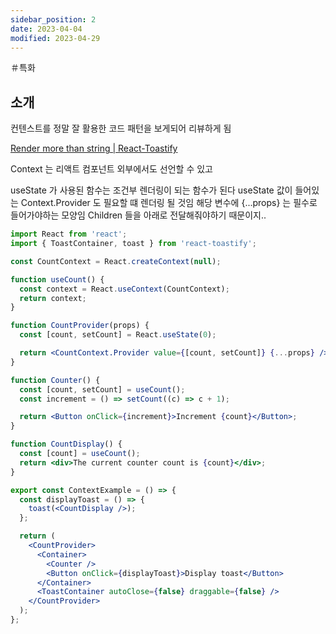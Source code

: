 ```yaml
---
sidebar_position: 2
date: 2023-04-04
modified: 2023-04-29
---
```


＃특화

## 소개

컨텐스트를 정말 잘 활용한 코드 패턴을 보게되어 리뷰하게 됨

[Render more than string | React-Toastify](https://fkhadra.github.io/react-toastify/render-what-you-want)

Context 는 리액트 컴포넌트 외부에서도 선언할 수 있고

useState 가 사용된 함수는 조건부 렌더링이 되는 함수가 된다
useState 값이 들어있는 Context.Provider 도 필요할 떄 렌더링 될 것임
해당 변수에 {...props} 는 필수로 들어가야하는 모양임 Children 들을 아래로 전달해줘야하기 때문이지..

```jsx
import React from 'react';
import { ToastContainer, toast } from 'react-toastify';

const CountContext = React.createContext(null);

function useCount() {
  const context = React.useContext(CountContext);
  return context;
}

function CountProvider(props) {
  const [count, setCount] = React.useState(0);

  return <CountContext.Provider value={[count, setCount]} {...props} />;
}

function Counter() {
  const [count, setCount] = useCount();
  const increment = () => setCount((c) => c + 1);

  return <Button onClick={increment}>Increment {count}</Button>;
}

function CountDisplay() {
  const [count] = useCount();
  return <div>The current counter count is {count}</div>;
}

export const ContextExample = () => {
  const displayToast = () => {
    toast(<CountDisplay />);
  };

  return (
    <CountProvider>
      <Container>
        <Counter />
        <Button onClick={displayToast}>Display toast</Button>
      </Container>
      <ToastContainer autoClose={false} draggable={false} />
    </CountProvider>
  );
};
```
